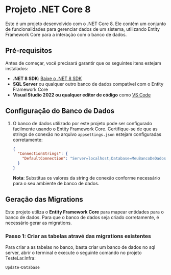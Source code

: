 # Projeto .NET Core 8

Este é um projeto desenvolvido com o .NET Core 8. Ele contém um conjunto de funcionalidades para gerenciar dados de um sistema, utilizando Entity Framework Core para a interação com o banco de dados.

## Pré-requisitos

Antes de começar, você precisará garantir que os seguintes itens estejam instalados:

- **.NET 8 SDK**: [Baixe o .NET 8 SDK](https://dotnet.microsoft.com/download/dotnet/8.0)
- **SQL Server** ou qualquer outro banco de dados compatível com o Entity Framework Core
- **Visual Studio 2022 ou qualquer editor de código** como [VS Code](https://code.visualstudio.com/)

## Configuração do Banco de Dados

1. O banco de dados utilizado por este projeto pode ser configurado facilmente usando o Entity Framework Core. Certifique-se de que as strings de conexão no arquivo `appsettings.json` estejam configuradas corretamente:

    ```json
    {
      "ConnectionStrings": {
        "DefaultConnection": "Server=localhost;Database=MeuBancoDeDados;User Id=usuario;Password=senha;"
      }
    }
    ```

    **Nota**: Substitua os valores da string de conexão conforme necessário para o seu ambiente de banco de dados.

## Geração das Migrations

Este projeto utiliza o **Entity Framework Core** para mapear entidades para o banco de dados. Para que o banco de dados seja criado corretamente, é necessário gerar as migrations.

### Passo 1: Criar as tabelas atravé das migrations existentes

Para criar a as tabelas no banco, basta criar um banco de dados no sql server, abrir o terminal e execute o seguinte comando no projeto TesteLar.Infra:

```bash
Update-Database